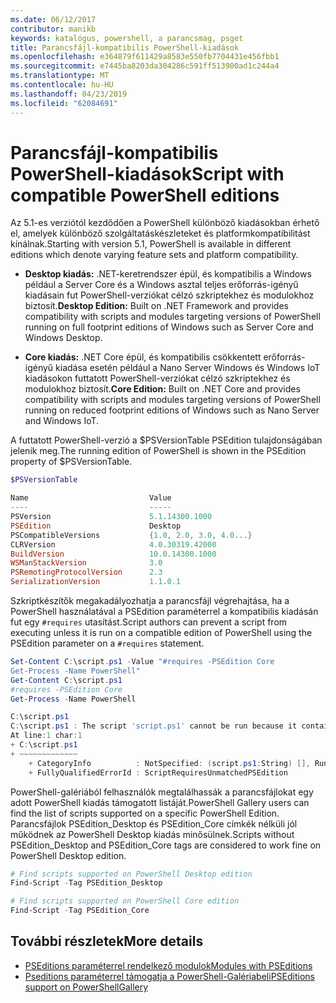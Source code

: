 ```yaml
---
ms.date: 06/12/2017
contributor: manikb
keywords: katalógus, powershell, a parancsmag, psget
title: Parancsfájl-kompatibilis PowerShell-kiadások
ms.openlocfilehash: e364879f611429a8583e550fb7704431e456fbb1
ms.sourcegitcommit: e7445ba8203da304286c591ff513900ad1c244a4
ms.translationtype: MT
ms.contentlocale: hu-HU
ms.lasthandoff: 04/23/2019
ms.locfileid: "62084691"
---
```

# <a name="script-with-compatible-powershell-editions"></a><span data-ttu-id="fecef-103">Parancsfájl-kompatibilis PowerShell-kiadások</span><span class="sxs-lookup"><span data-stu-id="fecef-103">Script with compatible PowerShell editions</span></span>

<span data-ttu-id="fecef-104">Az 5.1-es verziótól kezdődően a PowerShell különböző kiadásokban érhető el, amelyek különböző szolgáltatáskészleteket és platformkompatibilitást kínálnak.</span><span class="sxs-lookup"><span data-stu-id="fecef-104">Starting with version 5.1, PowerShell is available in different editions which denote varying feature sets and platform compatibility.</span></span>

- <span data-ttu-id="fecef-105">**Desktop kiadás:** .NET-keretrendszer épül, és kompatibilis a Windows például a Server Core és a Windows asztal teljes erőforrás-igényű kiadásain fut PowerShell-verziókat célzó szkriptekhez és modulokhoz biztosít.</span><span class="sxs-lookup"><span data-stu-id="fecef-105">**Desktop Edition:** Built on .NET Framework and provides compatibility with scripts and modules targeting versions of PowerShell running on full footprint editions of Windows such as Server Core and Windows Desktop.</span></span>

- <span data-ttu-id="fecef-106">**Core kiadás:** .NET Core épül, és kompatibilis csökkentett erőforrás-igényű kiadása esetén például a Nano Server Windows és Windows IoT kiadásokon futtatott PowerShell-verziókat célzó szkriptekhez és modulokhoz biztosít.</span><span class="sxs-lookup"><span data-stu-id="fecef-106">**Core Edition:** Built on .NET Core and provides compatibility with scripts and modules targeting versions of PowerShell running on reduced footprint editions of Windows such as Nano Server and Windows IoT.</span></span>

<span data-ttu-id="fecef-107">A futtatott PowerShell-verzió a $PSVersionTable PSEdition tulajdonságában jelenik meg.</span><span class="sxs-lookup"><span data-stu-id="fecef-107">The running edition of PowerShell is shown in the PSEdition property of $PSVersionTable.</span></span>

```powershell
$PSVersionTable

Name                           Value
----                           -----
PSVersion                      5.1.14300.1000
PSEdition                      Desktop
PSCompatibleVersions           {1.0, 2.0, 3.0, 4.0...}
CLRVersion                     4.0.30319.42000
BuildVersion                   10.0.14300.1000
WSManStackVersion              3.0
PSRemotingProtocolVersion      2.3
SerializationVersion           1.1.0.1
```

<span data-ttu-id="fecef-108">Szkriptkészítők megakadályozhatja a parancsfájl végrehajtása, ha a PowerShell használatával a PSEdition paraméterrel a kompatibilis kiadásán fut egy `#requires` utasítást.</span><span class="sxs-lookup"><span data-stu-id="fecef-108">Script authors can prevent a script from executing unless it is run on a compatible edition of PowerShell using the PSEdition parameter on a `#requires` statement.</span></span>

```powershell
Set-Content C:\script.ps1 -Value "#requires -PSEdition Core
Get-Process -Name PowerShell"
Get-Content C:\script.ps1
#requires -PSEdition Core
Get-Process -Name PowerShell

C:\script.ps1
C:\script.ps1 : The script 'script.ps1' cannot be run because it contained a "#requires" statement for PowerShell editions 'Core'. The edition of PowerShell that is required by the script does not match the currently running PowerShell Desktop edition.
At line:1 char:1
+ C:\script.ps1
+ ~~~~~~~~~~~~~
    + CategoryInfo          : NotSpecified: (script.ps1:String) [], RuntimeException
    + FullyQualifiedErrorId : ScriptRequiresUnmatchedPSEdition
```

<span data-ttu-id="fecef-109">PowerShell-galériából felhasználók megtalálhassák a parancsfájlokat egy adott PowerShell kiadás támogatott listáját.</span><span class="sxs-lookup"><span data-stu-id="fecef-109">PowerShell Gallery users can find the list of scripts supported on a specific PowerShell Edition.</span></span>
<span data-ttu-id="fecef-110">Parancsfájlok PSEdition_Desktop és PSEdition_Core címkék nélküli jól működnek az PowerShell Desktop kiadás minősülnek.</span><span class="sxs-lookup"><span data-stu-id="fecef-110">Scripts without PSEdition_Desktop and PSEdition_Core tags are considered to work fine on PowerShell Desktop edition.</span></span>

```powershell
# Find scripts supported on PowerShell Desktop edition
Find-Script -Tag PSEdition_Desktop

# Find scripts supported on PowerShell Core edition
Find-Script -Tag PSEdition_Core
```

## <a name="more-details"></a><span data-ttu-id="fecef-111">További részletek</span><span class="sxs-lookup"><span data-stu-id="fecef-111">More details</span></span>

- [<span data-ttu-id="fecef-112">PSEditions paraméterrel rendelkező modulok</span><span class="sxs-lookup"><span data-stu-id="fecef-112">Modules with PSEditions</span></span>](module-psedition-support.md)
- [<span data-ttu-id="fecef-113">Pseditions paraméterrel támogatja a PowerShell-Galériabeli</span><span class="sxs-lookup"><span data-stu-id="fecef-113">PSEditions support on PowerShellGallery</span></span>](../how-to/finding-packages/searching-by-compatibility.md)

